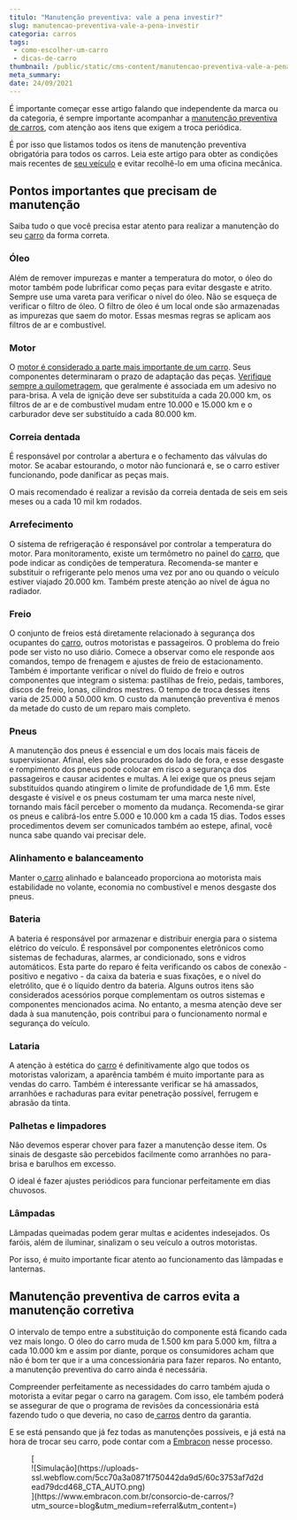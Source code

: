```yaml
---
titulo: "Manutenção preventiva: vale a pena investir?"
slug: manutencao-preventiva-vale-a-pena-investir
categoria: carros
tags:
 - como-escolher-um-carro
 - dicas-de-carro
thumbnail: /public/static/cms-content/manutencao-preventiva-vale-a-pena-investir.jpg
meta_summary: 
date: 24/09/2021
---
```

É importante começar esse artigo falando que independente da marca ou da categoria, é sempre importante acompanhar a [manutenção preventiva de carros](https://www.embracon.com.br/blog/saiba-qual-a-importancia-de-realizar-as-revisoes-regulares-do-carro), com atenção aos itens que exigem a troca periódica.

É por isso que listamos todos os itens de manutenção preventiva obrigatória para todos os carros. Leia este artigo para obter as condições mais recentes de [seu veículo](https://www.embracon.com.br/blog/guia-de-como-transferir-veiculo) e evitar recolhê-lo em uma oficina mecânica.

Pontos importantes que precisam de manutenção 
----------------------------------------------

Saiba tudo o que você precisa estar atento para realizar a manutenção do seu [carro](https://www.embracon.com.br/blog/carro-manual-ou-automatico-qual-e-a-melhor-opcao) da forma correta.

### Óleo 

Além de remover impurezas e manter a temperatura do motor, o óleo do motor também pode lubrificar como peças para evitar desgaste e atrito. Sempre use uma vareta para verificar o nível do óleo. Não se esqueça de verificar o filtro de óleo. O filtro de óleo é um local onde são armazenadas as impurezas que saem do motor. Essas mesmas regras se aplicam aos filtros de ar e combustível.

### Motor 

O [motor é considerado a parte mais importante de um carro](https://www.embracon.com.br/blog/entenda-como-funciona-um-carro-com-motor-turbo). Seus componentes determinaram o prazo de adaptação das peças. [Verifique sempre a quilometragem](https://www.embracon.com.br/blog/8-detalhes-para-prestar-atencao-na-hora-de-comprar-um-carro), que geralmente é associada em um adesivo no para-brisa. A vela de ignição deve ser substituída a cada 20.000 km, os filtros de ar e de combustível mudam entre 10.000 e 15.000 km e o carburador deve ser substituído a cada 80.000 km.

### Correia dentada 

É responsável por controlar a abertura e o fechamento das válvulas do motor. Se acabar estourando, o motor não funcionará e, se o carro estiver funcionando, pode danificar as peças mais.

O mais recomendado é realizar a revisão da correia dentada de seis em seis meses ou a cada 10 mil km rodados.

### Arrefecimento 

O sistema de refrigeração é responsável por controlar a temperatura do motor. Para monitoramento, existe um termômetro no painel do [carro](https://www.embracon.com.br/blog/8-detalhes-para-prestar-atencao-na-hora-de-comprar-um-carro), que pode indicar as condições de temperatura. Recomenda-se manter e substituir o refrigerante pelo menos uma vez por ano ou quando o veículo estiver viajado 20.000 km. Também preste atenção ao nível de água no radiador.

### Freio 

O conjunto de freios está diretamente relacionado à segurança dos ocupantes do [carro](https://www.embracon.com.br/blog/quer-trocar-de-carro-veja-como-o-consorcio-pode-te-ajudar), outros motoristas e passageiros. O problema do freio pode ser visto no uso diário. Comece a observar como ele responde aos comandos, tempo de frenagem e ajustes de freio de estacionamento. Também é importante verificar o nível do fluido de freio e outros componentes que integram o sistema: pastilhas de freio, pedais, tambores, discos de freio, lonas, cilindros mestres. O tempo de troca desses itens varia de 25.000 a 50.000 km. O custo da manutenção preventiva é menos da metade do custo de um reparo mais completo.

### Pneus 

A manutenção dos pneus é essencial e um dos locais mais fáceis de supervisionar. Afinal, eles são procurados do lado de fora, e esse desgaste e rompimento dos pneus pode colocar em risco a segurança dos passageiros e causar acidentes e multas. A lei exige que os pneus sejam substituídos quando atingirem o limite de profundidade de 1,6 mm. Este desgaste é visível e os pneus costumam ter uma marca neste nível, tornando mais fácil perceber o momento da mudança. Recomenda-se girar os pneus e calibrá-los entre 5.000 e 10.000 km a cada 15 dias. Todos esses procedimentos devem ser comunicados também ao estepe, afinal, você nunca sabe quando vai precisar dele.

### Alinhamento e balanceamento 

Manter o[ carro](https://www.embracon.com.br/blog/carro-zero-ou-seminovo) alinhado e balanceado proporciona ao motorista mais estabilidade no volante, economia no combustível e menos desgaste dos pneus.

### Bateria 

A bateria é responsável por armazenar e distribuir energia para o sistema elétrico do veículo. É responsável por componentes eletrônicos como sistemas de fechaduras, alarmes, ar condicionado, sons e vidros automáticos. Esta parte do reparo é feita verificando os cabos de conexão - positivo e negativo - da caixa da bateria e suas fixações, e o nível do eletrólito, que é o líquido dentro da bateria. Alguns outros itens são considerados acessórios porque complementam os outros sistemas e componentes mencionados acima. No entanto, a mesma atenção deve ser dada à sua manutenção, pois contribui para o funcionamento normal e segurança do veículo.

### Lataria 

A atenção à estética do [carro](https://www.embracon.com.br/blog/como-comprar-um-carro-seminovo-com-o-consorcio) é definitivamente algo que todos os motoristas valorizam, a aparência também é muito importante para as vendas do carro. Também é interessante verificar se há amassados, arranhões e rachaduras para evitar penetração possível, ferrugem e abrasão da tinta.

### Palhetas e limpadores 

Não devemos esperar chover para fazer a manutenção desse item. Os sinais de desgaste são percebidos facilmente como arranhões no para-brisa e barulhos em excesso.

O ideal é fazer ajustes periódicos para funcionar perfeitamente em dias chuvosos.

### Lâmpadas 

Lâmpadas queimadas podem gerar multas e acidentes indesejados. Os faróis, além de iluminar, sinalizam o seu veículo a outros motoristas.

Por isso, é muito importante ficar atento ao funcionamento das lâmpadas e lanternas.

Manutenção preventiva de carros evita a manutenção corretiva 
-------------------------------------------------------------

O intervalo de tempo entre a substituição do componente está ficando cada vez mais longo. O óleo do carro muda de 1.500 km para 5.000 km, filtra a cada 10.000 km e assim por diante, porque os consumidores acham que não é bom ter que ir a uma concessionária para fazer reparos. No entanto, a manutenção preventiva do carro ainda é necessária.

Compreender perfeitamente as necessidades do carro também ajuda o motorista a evitar pegar o carro na garagem. Com isso, ele também poderá se assegurar de que o programa de revisões da concessionária está fazendo tudo o que deveria, no caso de[ carros](https://www.embracon.com.br/blog/saiba-o-que-considerar-para-escolher-o-carro-ideal) dentro da garantia.

E se está pensando que já fez todas as manutenções possíveis, e já está na hora de trocar seu carro, pode contar com a [Embracon](https://www.embracon.com.br/) nesse processo.

<figure class="w-richtext-figure-type-image w-richtext-align-center">[<div>![Simulação](https://uploads-ssl.webflow.com/5cc70a3a0871f750442da9d5/60c3753af7d2dead79dcd468_CTA_AUTO.png)</div>](https://www.embracon.com.br/consorcio-de-carros/?utm_source=blog&utm_medium=referral&utm_content=)</figure>
